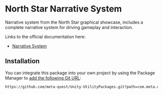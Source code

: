 # North Star Narrative System

Narrative system from the North Star graphical showcase, includes a complete narrative system for driving gameplay and interaction.

Links to the official documentation here:

- [Narrative System](https://github.com/oculus-samples/Unity-NorthStar/blob/main/Documentation/NarrativeSystem.md)

## Installation

You can integrate this package into your own project by using the Package Manager to [add the following Git URL](https://docs.unity3d.com/Manual/upm-ui-giturl.html):

```txt
https://github.com/meta-quest/Unity-UtilityPackages.git?path=com.meta.utilities.narrative
```
